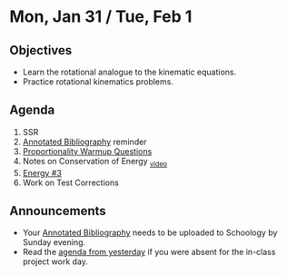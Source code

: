 Mon, Jan 31 / Tue, Feb 1
=================== 
  
Objectives  
------------  
- Learn the rotational analogue to the kinematic equations.
- Practice rotational kinematics problems.

Agenda    
---------    

1. SSR
2. [Annotated Bibliography][bib] reminder
3. [Proportionality Warmup Questions](https://avon.schoology.com/page/5620805132)
4. Notes on Conservation of Energy <sub>[video](https://avon.schoology.com/course/5138386979/materials/gp/5620826620)</sub>
5. [Energy #3]()
6. Work on Test Corrections


Announcements 
-------------  
 
- Your [Annotated Bibliography][bib] needs to be uploaded to Schoology by Sunday evening.
- Read the [agenda from yesterday][ag] if you were absent for the in-class project work day.

[ag]: https://avon.schoology.com/page/5612369245

[ptop]: https://avoncsc-my.sharepoint.com/:x:/g/personal/zjrohrbach_avon-schools_org/ERhuKfM6FuZAu7ceF1RrcTMBOxKzjRD5kdb5vncOwACRwg?e=W4jjF8  
[pasmt]: https://avon.schoology.com/course/5138386979/materials/gp/5526865983  
[pvid]: https://avon.schoology.com/course/5138386979/materials/gp/5526830072
[w1]: https://avon.schoology.com/course/5138386979/materials/gp/5612366620
[bib]: https://avon.schoology.com/assignment/5526830221/
[ex]: https://avon.schoology.com/course/5138386979/materials/gp/5612321363
<!--stackedit_data:
eyJoaXN0b3J5IjpbNjkzMjM4NTIwLDE4NTY2Mjg0NSw0MjQyMD
czOSwtOTkwNjA1NzcwLDExOTM0OTU4MiwtMjkwMDY5MDEwLC0x
MDQ4MDAxMzQ1LC03Nzc4MzkzMjAsNjkwNzQzOTg4LDI2NTQ4OT
YwNCwtMTU1MDM1NDM3LDExMDY4OTE5NDQsLTEyNTg3OTg5ODAs
MTU5MDAzOTE4OCwtMTgwNjIxMDc1NiwtMTQ3ODQ4ODY3NCwtMT
UwNjc1NDA5MywxMzQ3MDc1MjM2LC0yMDMwMzkwODE2LC0xOTU2
NTA3NTA3XX0=
-->